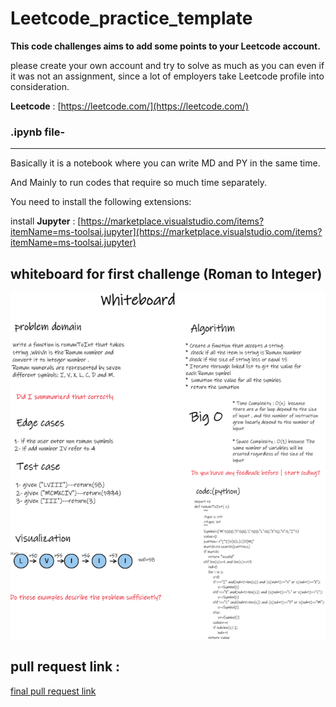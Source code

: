 # Leetcode_practice_template

****This code challenges aims to add some points to your Leetcode account.****

please create your own account and try to solve as much as you can even if it was not an assignment, since a lot of employers take Leetcode profile into consideration.

**Leetcode** : [https://leetcode.com/](https://leetcode.com/)

### **.ipynb file**-
---

Basically it is a notebook where you can write MD and PY in the same time.

And Mainly to run codes that require so much time separately.

You need to install the following extensions:

install **Jupyter** :   [https://marketplace.visualstudio.com/items?itemName=ms-toolsai.jupyter](https://marketplace.visualstudio.com/items?itemName=ms-toolsai.jupyter)



## whiteboard for first challenge (Roman to Integer)

![Roman to Integer](./lab03%20whiteboard.png)

## pull request link :
[final pull request link](https://github.com/WalaaAtiah/Leetcode_Practice/pull/2)  
